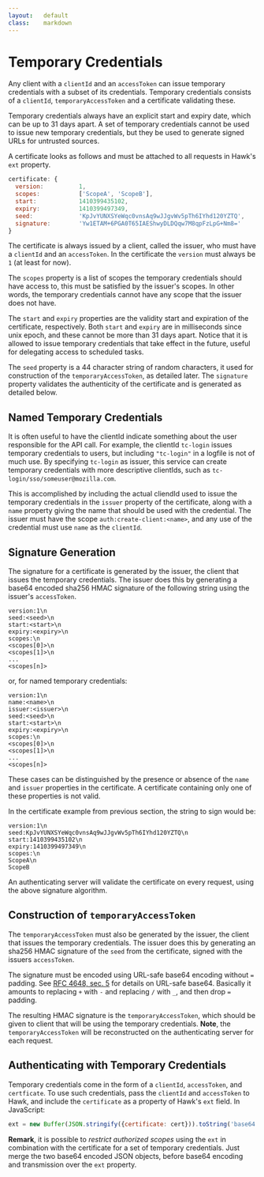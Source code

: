 ```yaml
---
layout:   default
class:    markdown
---
```

Temporary Credentials
=====================

Any client with a `clientId` and an `accessToken` can issue temporary
credentials with a subset of its credentials. Temporary credentials consists of
a `clientId`, `temporaryAccessToken` and a certificate validating these.

Temporary credentials always have an explicit start and expiry date, which can
be up to 31 days apart. A set of temporary credentials cannot be used to issue
new temporary credentials, but they be used to generate signed URLs for
untrusted sources.

A certificate looks as follows and must be attached to all requests in Hawk's `ext` property.

```js
certificate: {
  version:          1,
  scopes:           ['ScopeA', 'ScopeB'],
  start:            1410399435102,
  expiry:           1410399497349,
  seed:             'KpJvYUNXSYeWqc0vnsAq9wJJgvWv5pTh6IYhd120YZTQ',
  signature:        'Yw1ETAM+6PGA0T65IAEShwyDLDQqw7M8qpFzLpG+Nm8='
}
```

The certificate is always issued by a client, called the issuer, who must
have a `clientId` and an `accessToken`. In the certificate the `version` must
always be `1` (at least for now).

The `scopes` property is a list of scopes the temporary credentials should have
access to, this must be satisfied by the issuer's scopes.  In other words, the
temporary credentials cannot have any scope that the issuer does not have.

The `start` and `expiry` properties are the validity start and expiration of the
certificate, respectively. Both `start` and `expiry` are in milliseconds since
unix epoch, and these cannot be more than 31 days apart. Notice that it is
allowed to issue temporary credentials that take effect in the future, useful
for delegating access to scheduled tasks.

The `seed` property is a 44 character string of random characters, it used for
construction of the `temporaryAccessToken`, as detailed later. The `signature`
property validates the authenticity of the certificate and is generated as
detailed below.

Named Temporary Credentials
---------------------------

It is often useful to have the clientId indicate something about the user
responsible for the API call.  For example, the clientId `tc-login` issues
temporary credentials to users, but including `"tc-login"` in a logfile is not
of much use.  By specifying `tc-login` as issuer, this service can create
temporary credentials with more descriptive clientIds, such as
`tc-login/sso/someuser@mozilla.com`.

This is accomplished by including the actual cliendId used to issue the
temporary credentials in the  `issuer` property of the certificate, along with
a `name` property giving the name that should be used with the credential.  The
issuer must have the scope `auth:create-client:<name>`, and any use of the
credential must use `name` as the `clientId`.

Signature Generation
--------------------
The signature for a certificate is generated by the issuer, the client that
issues the temporary credentials. The issuer does this by generating a
base64 encoded sha256 HMAC signature of the following string using the
issuer's `accessToken`.

```
version:1\n
seed:<seed>\n
start:<start>\n
expiry:<expiry>\n
scopes:\n
<scopes[0]>\n
<scopes[1]>\n
...
<scopes[n]>
```

or, for named temporary credentials:

```
version:1\n
name:<name>\n
issuer:<issuer>\n
seed:<seed>\n
start:<start>\n
expiry:<expiry>\n
scopes:\n
<scopes[0]>\n
<scopes[1]>\n
...
<scopes[n]>
```

These cases can be distinguished by the presence or absence of the `name` and
`issuer` properties in the certificate.  A certificate containing only one of
these properties is not valid.

In the certificate example from previous section, the string to sign would be:

```
version:1\n
seed:KpJvYUNXSYeWqc0vnsAq9wJJgvWv5pTh6IYhd120YZTQ\n
start:1410399435102\n
expiry:1410399497349\n
scopes:\n
ScopeA\n
ScopeB
```

An authenticating server will validate the certificate on every request, using
the above signature algorithm.


Construction of `temporaryAccessToken`
--------------------------------------
The `temporaryAccessToken` must also be generated by the issuer, the client
that issues the temporary credentials. The issuer does this by generating an
sha256 HMAC signature of the `seed` from the certificate, signed with the
issuers `accessToken`.

The signature must be encoded using URL-safe base64 encoding without `=`
padding. See [RFC 4648, sec. 5](http://tools.ietf.org/html/rfc4648#section-5)
for details on URL-safe base64. Basically it amounts to replacing `+` with `-`
and replacing `/` with `_`, and then drop `=` padding.

The resulting HMAC signature is the `temporaryAccessToken`, which should be
given to client that will be using the temporary credentials. **Note**, the
`temporaryAccessToken` will be reconstructed on the authenticating server for
each request.


Authenticating with Temporary Credentials
-----------------------------------------

Temporary credentials come in the form of a `clientId`, `accessToken`, and
`certficate`.  To use such credentials, pass the `clientId` and `accessToken` to Hawk,
and include the `certificate` as a property of Hawk's `ext` field.  In JavaScript:

```js
ext = new Buffer(JSON.stringify({certificate: cert})).toString('base64');
```

**Remark**, it is possible to _restrict authorized scopes_ using the `ext` in
combination with the certificate for a set of temporary credentials. Just merge
the two base64 encoded JSON objects, before base64 encoding and transmission
over the `ext` property.
